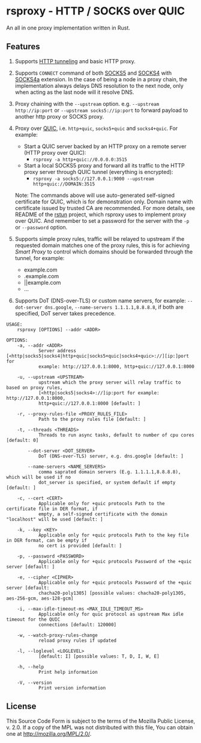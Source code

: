 rsproxy - HTTP / SOCKS over QUIC
=======

An all in one proxy implementation written in Rust.

Features
--------

1. Supports [HTTP tunneling](https://en.wikipedia.org/wiki/HTTP_tunnel) and basic HTTP proxy.
2. Supports `CONNECT` command of both [SOCKS5](https://www.rfc-editor.org/rfc/rfc1928) and [SOCKS4](https://www.openssh.com/txt/socks4.protocol) with [SOCKS4a](https://www.openssh.com/txt/socks4a.protocol) extension. In the case of being a node in a proxy chain, the implementation always delays DNS resolution to the next node, only when acting as the last node will it resolve DNS.
3. Proxy chaining with the `--upstream` option. e.g. `--upstream http://ip:port` or `--upstream socks5://ip:port` to forward payload to another http proxy or SOCKS proxy.
4. Proxy over [QUIC](https://quicwg.org/), i.e. `http+quic`, `socks5+quic` and `socks4+quic`. For example:
    * Start a QUIC server backed by an HTTP proxy on a remote server (HTTP proxy over QUIC):
      * `rsproxy -a http+quic://0.0.0.0:3515`
    * Start a local SOCKS5 proxy and forward all its traffic to the HTTP proxy server through QUIC tunnel (everything is encrypted):
      * `rsproxy -a socks5://127.0.0.1:9000 --upstream http+quic://DOMAIN:3515`

    Note: The commands above will use auto-generated self-signed certificate for QUIC, which is for demonstration only. Domain name with certificate issued by trusted CA are recommended. For more details, see README of the [rstun](https://github.com/neevek/rstun) project, which rsproxy uses to implement proxy over QUIC. And remember to set a password for the server with the `-p` or `--password` option.

5. Supports simple proxy rules, traffic will be relayed to upstream if the requested domain matches one of the proxy rules, this is for achieving *Smart Proxy* to control which domains should be forwarded through the tunnel, for example:
    * example.com
    * .example.com
    * ||example.com
    * ...
6. Supports DoT (DNS-over-TLS) or custom name servers, for example: `--dot-server dns.google`, `--name-servers 1.1.1.1,8.8.8.8`, if both are specified, DoT server takes precedence.


```
USAGE:
    rsproxy [OPTIONS] --addr <ADDR>

OPTIONS:
    -a, --addr <ADDR>
            Server address [<http|socks5|socks4|http+quic|socks5+quic|socks4+quic>://][ip:]port for
            example: http://127.0.0.1:8000, http+quic://127.0.0.1:8000

    -u, --upstream <UPSTREAM>
            upstream which the proxy server will relay traffic to based on proxy rules,
            [<http|socks5|socks4>://]ip:port for example: http://127.0.0.1:8000,
            http+quic://127.0.0.1:8000 [default: ]

    -r, --proxy-rules-file <PROXY_RULES_FILE>
            Path to the proxy rules file [default: ]

    -t, --threads <THREADS>
            Threads to run async tasks, default to number of cpu cores [default: 0]

        --dot-server <DOT_SERVER>
            DoT (DNS-over-TLS) server, e.g. dns.google [default: ]

        --name-servers <NAME_SERVERS>
            comma saprated domain servers (E.g. 1.1.1.1,8.8.8.8), which will be used if no
            dot_server is specified, or system default if empty [default: ]

    -c, --cert <CERT>
            Applicable only for +quic protocols Path to the certificate file in DER format, if
            empty, a self-signed certificate with the domain "localhost" will be used [default: ]

    -k, --key <KEY>
            Applicable only for +quic protocols Path to the key file in DER format, can be empty if
            no cert is provided [default: ]

    -p, --password <PASSWORD>
            Applicable only for +quic protocols Password of the +quic server [default: ]

    -e, --cipher <CIPHER>
            Applicable only for +quic protocols Password of the +quic server [default:
            chacha20-poly1305] [possible values: chacha20-poly1305, aes-256-gcm, aes-128-gcm]

    -i, --max-idle-timeout-ms <MAX_IDLE_TIMEOUT_MS>
            Applicable only for quic protocol as upstream Max idle timeout for the QUIC
            connections [default: 120000]

    -w, --watch-proxy-rules-change
            reload proxy rules if updated

    -l, --loglevel <LOGLEVEL>
            [default: I] [possible values: T, D, I, W, E]

    -h, --help
            Print help information

    -V, --version
            Print version information
```

License
-------

This Source Code Form is subject to the terms of the Mozilla Public
License, v. 2.0. If a copy of the MPL was not distributed with this
file, You can obtain one at http://mozilla.org/MPL/2.0/.
